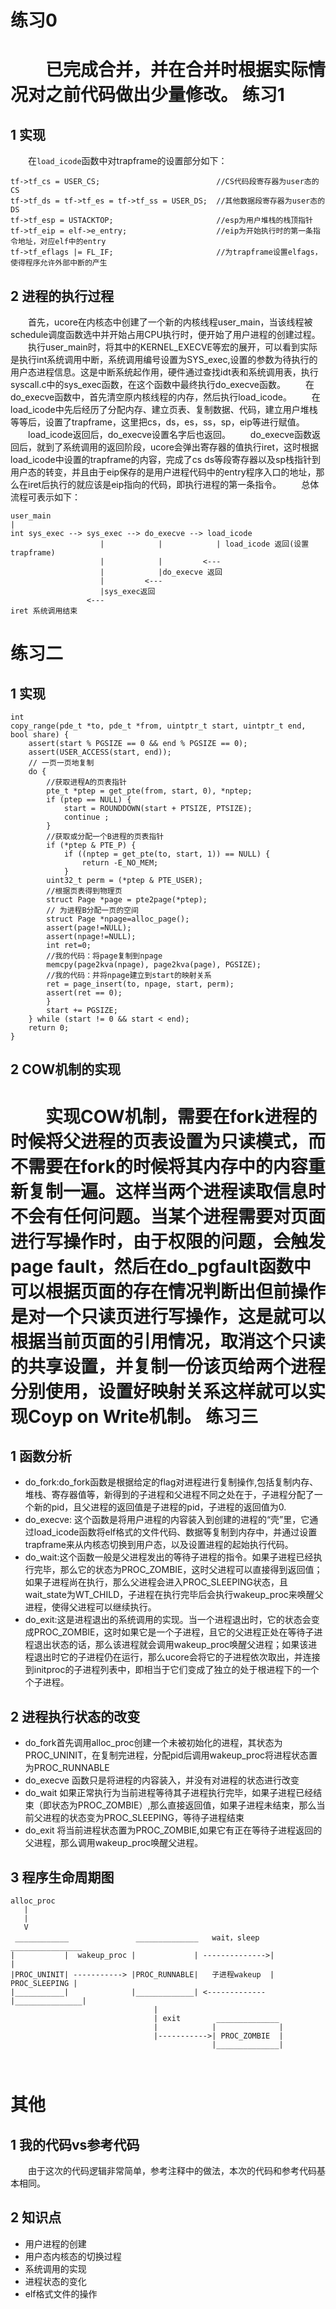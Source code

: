 练习0
===
　　已完成合并，并在合并时根据实际情况对之前代码做出少量修改。
练习1
===  
1 实现
---  
　　在`load_icode`函数中对trapframe的设置部分如下：
```
tf->tf_cs = USER_CS;                          //CS代码段寄存器为user态的CS
tf->tf_ds = tf->tf_es = tf->tf_ss = USER_DS;  //其他数据段寄存器为user态的DS
tf->tf_esp = USTACKTOP;                       //esp为用户堆栈的栈顶指针
tf->tf_eip = elf->e_entry;                    //eip为开始执行时的第一条指令地址，对应elf中的entry
tf->tf_eflags |= FL_IF;                       //为trapframe设置elfags，使得程序允许外部中断的产生
```
2 进程的执行过程
---
　　首先，ucore在内核态中创建了一个新的内核线程user_main，当该线程被schedule调度函数选中并开始占用CPU执行时，便开始了用户进程的创建过程。
　　执行user_main时，将其中的KERNEL_EXECVE等宏的展开，可以看到实际是执行int系统调用中断，系统调用编号设置为SYS_exec,设置的参数为待执行的用户态进程信息。这是中断系统起作用，硬件通过查找idt表和系统调用表，执行syscall.c中的sys_exec函数，在这个函数中最终执行do_execve函数。
　　在do_execve函数中，首先清空原内核线程的内存，然后执行load_icode。
　　在load_icode中先后经历了分配内存、建立页表、复制数据、代码，建立用户堆栈等等后，设置了trapframe，这里把cs，ds，es，ss，sp，eip等进行赋值。
　　load_icode返回后，do_execve设置名字后也返回。
　　do_execve函数返回后，就到了系统调用的返回阶段，ucore会弹出寄存器的值执行iret，这时根据load_icode中设置的trapframe的内容，完成了cs ds等段寄存器以及sp栈指针到用户态的转变，并且由于eip保存的是用户进程代码中的entry程序入口的地址，那么在iret后执行的就应该是eip指向的代码，即执行进程的第一条指令。
　　总体流程可表示如下：
```
user_main
|
int sys_exec --> sys_exec --> do_execve --> load_icode 
                    |            |            | load_icode 返回(设置trapframe)
                    |            |         <---
                    |            |do_execve 返回
                    |         <---
                    |sys_exec返回
                 <---
iret 系统调用结束 

```
练习二
===
1 实现
---
```
int
copy_range(pde_t *to, pde_t *from, uintptr_t start, uintptr_t end, bool share) {
    assert(start % PGSIZE == 0 && end % PGSIZE == 0);
    assert(USER_ACCESS(start, end));
    // 一页一页地复制
    do {
        //获取进程A的页表指针
        pte_t *ptep = get_pte(from, start, 0), *nptep;
        if (ptep == NULL) {
            start = ROUNDDOWN(start + PTSIZE, PTSIZE);
            continue ;
        }
        //获取或分配一个B进程的页表指针
        if (*ptep & PTE_P) {
            if ((nptep = get_pte(to, start, 1)) == NULL) {
                return -E_NO_MEM;
            }
        uint32_t perm = (*ptep & PTE_USER);
        //根据页表得到物理页
        struct Page *page = pte2page(*ptep);
        // 为进程B分配一页的空间
        struct Page *npage=alloc_page();
        assert(page!=NULL);
        assert(npage!=NULL);
        int ret=0;
        //我的代码：将page复制到npage
        memcpy(page2kva(npage), page2kva(page), PGSIZE);
        //我的代码：并将npage建立到start的映射关系
        ret = page_insert(to, npage, start, perm);
        assert(ret == 0);
        }
        start += PGSIZE;
    } while (start != 0 && start < end);
    return 0;
}  
```
2 COW机制的实现
---
　　实现COW机制，需要在fork进程的时候将父进程的页表设置为只读模式，而不需要在fork的时候将其内存中的内容重新复制一遍。这样当两个进程读取信息时不会有任何问题。当某个进程需要对页面进行写操作时，由于权限的问题，会触发page fault，然后在do_pgfault函数中可以根据页面的存在情况判断出但前操作是对一个只读页进行写操作，这是就可以根据当前页面的引用情况，取消这个只读的共享设置，并复制一份该页给两个进程分别使用，设置好映射关系这样就可以实现Coyp on Write机制。
练习三
===  
1 函数分析
---  
+ do_fork:do_fork函数是根据给定的flag对进程进行复制操作,包括复制内存、堆栈、寄存器值等，新得到的子进程和父进程不同之处在于，子进程分配了一个新的pid，且父进程的返回值是子进程的pid，子进程的返回值为0.
+ do_execve: 这个函数是将用户进程的内容装入到创建的进程的“壳”里，它通过load_icode函数将elf格式的文件代码、数据等复制到内存中，并通过设置trapframe来从内核态切换到用户态，以及设置进程的起始执行代码。
+ do_wait:这个函数一般是父进程发出的等待子进程的指令。如果子进程已经执行完毕，那么它的状态为PROC_ZOMBIE，这时父进程可以直接得到返回值；如果子进程尚在执行，那么父进程会进入PROC_SLEEPING状态，且wait_state为WT_CHILD，子进程在执行完毕后会执行wakeup_proc来唤醒父进程，使得父进程可以继续执行。
+ do_exit:这是进程退出的系统调用的实现。当一个进程退出时，它的状态会变成PROC_ZOMBIE，这时如果它是一个子进程，且它的父进程正处在等待子进程退出状态的话，那么该进程就会调用wakeup_proc唤醒父进程；如果该进程退出时它的子进程仍在运行，那么ucore会将它的子进程依次取出，并连接到initproc的子进程列表中，即相当于它们变成了独立的处于根进程下的一个个子进程。

2 进程执行状态的改变
---
+ do_fork首先调用alloc_proc创建一个未被初始化的进程，其状态为PROC_UNINIT，在复制完进程，分配pid后调用wakeup_proc将进程状态置为PROC_RUNNABLE
+ do_execve 函数只是将进程的内容装入，并没有对进程的状态进行改变
+ do_wait 如果正常执行为当前进程等待其子进程执行完毕，如果子进程已经结束（即状态为PROC_ZOMBIE）,那么直接返回值，如果子进程未结束，那么当前父进程的状态变为PROC_SLEEPING，等待子进程结束
+ do_exit 将当前进程状态置为PROC_ZOMBIE,如果它有正在等待子进程返回的父进程，那么调用wakeup_proc唤醒父进程。  

3 程序生命周期图
---
```
alloc_proc
   |
   |
   V
 ____________               ______________   wait，sleep   ________________
|           |  wakeup_proc |             | -------------->|               |
|PROC_UNINIT| -----------> |PROC_RUNNABLE|   子进程wakeup  | PROC_SLEEPING |
|___________|              |_____________| <------------- |_______________|
                                |
                                | exit        ______________       
                                |            |              |
                                |----------->| PROC_ZOMBIE  |
                                             |______________| 
                    


```

其他
===
1 我的代码vs参考代码
---
　　由于这次的代码逻辑非常简单，参考注释中的做法，本次的代码和参考代码基本相同。

2 知识点
---
+ 用户进程的创建
+ 用户态内核态的切换过程
+ 系统调用的实现
+ 进程状态的变化
+ elf格式文件的操作
